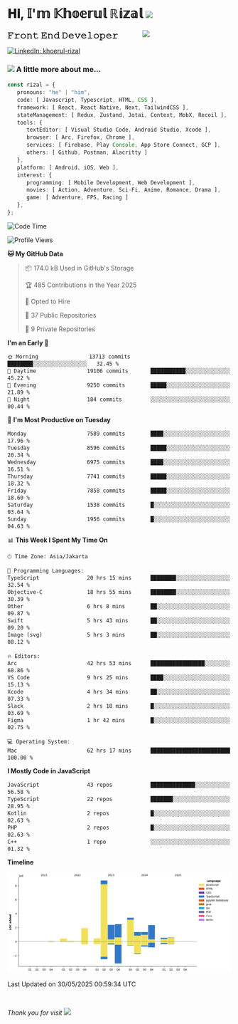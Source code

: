 <h1> 𝐇𝐢, 𝕀'𝕞 𝕂𝕙𝕠𝕖𝕣𝕦𝕝 ℝ𝕚𝕫𝕒𝕝 <img src="https://media.giphy.com/media/mGcNjsfWAjY5AEZNw6/giphy.gif" width="50"></h1>
<img align='right' src="https://media.giphy.com/media/v1.Y2lkPTc5MGI3NjExOWI2ajR2NGJubzBsZHFuaHMwajRrcDNsNXJwOG8yb3F0NjhkNXF4OSZlcD12MV9pbnRlcm5hbF9naWZfYnlfaWQmY3Q9cw/fkZukR450RQ1qnGaq9/giphy.gif" width="200">
<strong style="font-size:20px;">𝙵𝚛𝚘𝚗𝚝 𝙴𝚗𝚍 𝙳𝚎𝚟𝚎𝚕𝚘𝚙𝚎𝚛</strong>
</p></em>

[![LinkedIn: khoerul-rizal](https://img.shields.io/badge/khoerul--rizal-blue?style=flat-square&logo=Linkedin&logoColor=white&link=https://www.linkedin.com/in/khoerul-rizal/)](https://www.linkedin.com/in/khoerul-rizal/)

### <img src="https://media.giphy.com/media/VgCDAzcKvsR6OM0uWg/giphy.gif" width="50"> A little more about me...

```typescript
const rizal = {
   pronouns: "he" | "him",
   code: [ Javascript, Typescript, HTML, CSS ],
   framework: [ React, React Native, Next, TailwindCSS ],
   stateManagement: [ Redux, Zustand, Jotai, Context, MobX, Recoil ],
   tools: {
      textEditor: [ Visual Studio Code, Android Studio, Xcode ],
      browser: [ Arc, Firefox, Chrome ],
      services: [ Firebase, Play Console, App Store Connect, GCP ],
      others: [ Github, Postman, Alacritty ]
   },
   platform: [ Android, iOS, Web ],
   interest: {
      programming: [ Mobile Development, Web Development ],
      movies: [ Action, Adventure, Sci-Fi, Anime, Romance, Drama ],
      game: [ Adventure, FPS, Racing ]
   },
};
```

<!--START_SECTION:waka-->
![Code Time](http://img.shields.io/badge/Code%20Time-2%2C930%20hrs%2049%20mins-blue)

![Profile Views](http://img.shields.io/badge/Profile%20Views-0-blue)

**🐱 My GitHub Data** 

> 📦 174.0 kB Used in GitHub's Storage 
 > 
> 🏆 485 Contributions in the Year 2025
 > 
> 💼 Opted to Hire
 > 
> 📜 37 Public Repositories 
 > 
> 🔑 9 Private Repositories 
 > 
**I'm an Early 🐤** 

```text
🌞 Morning                13713 commits       ████████░░░░░░░░░░░░░░░░░   32.45 % 
🌆 Daytime                19106 commits       ███████████░░░░░░░░░░░░░░   45.22 % 
🌃 Evening                9250 commits        █████░░░░░░░░░░░░░░░░░░░░   21.89 % 
🌙 Night                  184 commits         ░░░░░░░░░░░░░░░░░░░░░░░░░   00.44 % 
```
📅 **I'm Most Productive on Tuesday** 

```text
Monday                   7589 commits        ████░░░░░░░░░░░░░░░░░░░░░   17.96 % 
Tuesday                  8596 commits        █████░░░░░░░░░░░░░░░░░░░░   20.34 % 
Wednesday                6975 commits        ████░░░░░░░░░░░░░░░░░░░░░   16.51 % 
Thursday                 7741 commits        █████░░░░░░░░░░░░░░░░░░░░   18.32 % 
Friday                   7858 commits        █████░░░░░░░░░░░░░░░░░░░░   18.60 % 
Saturday                 1538 commits        █░░░░░░░░░░░░░░░░░░░░░░░░   03.64 % 
Sunday                   1956 commits        █░░░░░░░░░░░░░░░░░░░░░░░░   04.63 % 
```


📊 **This Week I Spent My Time On** 

```text
🕑︎ Time Zone: Asia/Jakarta

💬 Programming Languages: 
TypeScript               20 hrs 15 mins      ████████░░░░░░░░░░░░░░░░░   32.54 % 
Objective-C              18 hrs 55 mins      ████████░░░░░░░░░░░░░░░░░   30.39 % 
Other                    6 hrs 8 mins        ██░░░░░░░░░░░░░░░░░░░░░░░   09.87 % 
Swift                    5 hrs 43 mins       ██░░░░░░░░░░░░░░░░░░░░░░░   09.20 % 
Image (svg)              5 hrs 3 mins        ██░░░░░░░░░░░░░░░░░░░░░░░   08.12 % 

🔥 Editors: 
Arc                      42 hrs 53 mins      █████████████████░░░░░░░░   68.86 % 
VS Code                  9 hrs 25 mins       ████░░░░░░░░░░░░░░░░░░░░░   15.13 % 
Xcode                    4 hrs 34 mins       ██░░░░░░░░░░░░░░░░░░░░░░░   07.33 % 
Slack                    2 hrs 18 mins       █░░░░░░░░░░░░░░░░░░░░░░░░   03.69 % 
Figma                    1 hr 42 mins        █░░░░░░░░░░░░░░░░░░░░░░░░   02.75 % 

💻 Operating System: 
Mac                      62 hrs 17 mins      █████████████████████████   100.00 % 
```

**I Mostly Code in JavaScript** 

```text
JavaScript               43 repos            ██████████████░░░░░░░░░░░   56.58 % 
TypeScript               22 repos            ███████░░░░░░░░░░░░░░░░░░   28.95 % 
Kotlin                   2 repos             █░░░░░░░░░░░░░░░░░░░░░░░░   02.63 % 
PHP                      2 repos             █░░░░░░░░░░░░░░░░░░░░░░░░   02.63 % 
C++                      1 repo              ░░░░░░░░░░░░░░░░░░░░░░░░░   01.32 % 
```



**Timeline**

![Lines of Code chart](https://raw.githubusercontent.com/khoerulrizal/khoerulrizal/main/assets/bar_graph.png)


 Last Updated on 30/05/2025 00:59:34 UTC
<!--END_SECTION:waka-->
</details>
<br/>

<em>Thank you for visit</em> <img src="https://media.giphy.com/media/v1.Y2lkPTc5MGI3NjExcHdvNm1qZWtjaGw0ZjdwM3Z3NnY2dHlueTVuODBta2FiY20wM2YybSZlcD12MV9pbnRlcm5hbF9naWZfYnlfaWQmY3Q9cw/tV25tpdKqdFa9x81k2/giphy.gif" width="40">
